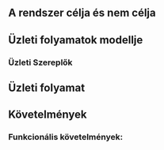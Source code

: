 ## **A rendszer célja és nem célja**

## **Üzleti folyamatok modellje**

### Üzleti Szereplők

## **Üzleti folyamat**

## **Követelmények**

### **Funkcionális követelmények:**
